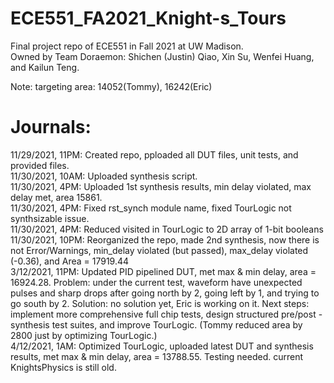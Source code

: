 # ECE551_FA2021_Knight-s_Tours
Final project repo of ECE551 in Fall 2021 at UW Madison. <br />
Owned by Team Doraemon: Shichen (Justin) Qiao, Xin Su, Wenfei Huang, and Kailun Teng. <br />

Note: targeting area: 14052(Tommy), 16242(Eric)

# Journals: <br />
11/29/2021, 11PM: Created repo, pploaded all DUT files, unit tests, and provided files. <br />
11/30/2021, 10AM: Uploaded synthesis script. <br />
11/30/2021, 4PM: Uploaded 1st synthesis results, min delay violated, max delay met, area 15861. <br />
11/30/2021, 4PM: Fixed rst_synch module name, fixed TourLogic not synthsizable issue. <br />
11/30/2021, 4PM: Reduced visited in TourLogic to 2D array of 1-bit booleans <br />
11/30/2021, 10PM: Reorganized the repo, made 2nd synthesis, now there is not Error/Warnings, min_delay violated (but passed), max_delay violated (-0.36), and Area = 17919.44 <br />
3/12/2021, 11PM: Updated PID pipelined DUT, met max & min delay, area = 16924.28. Problem: under the current test, waveform have unexpected pulses and sharp drops after going north by 2, going left by 1, and trying to go south by 2. Solution: no solution yet, Eric is working on it. Next steps: implement more comprehensive full chip tests, design structured pre/post -synthesis test suites, and improve TourLogic. (Tommy reduced area by 2800 just by optimizing TourLogic.) <br />
4/12/2021, 1AM: Optimized TourLogic, uploaded latest DUT and synthesis results, met max & min delay, area = 13788.55. Testing needed. current KnightsPhysics is still old.
